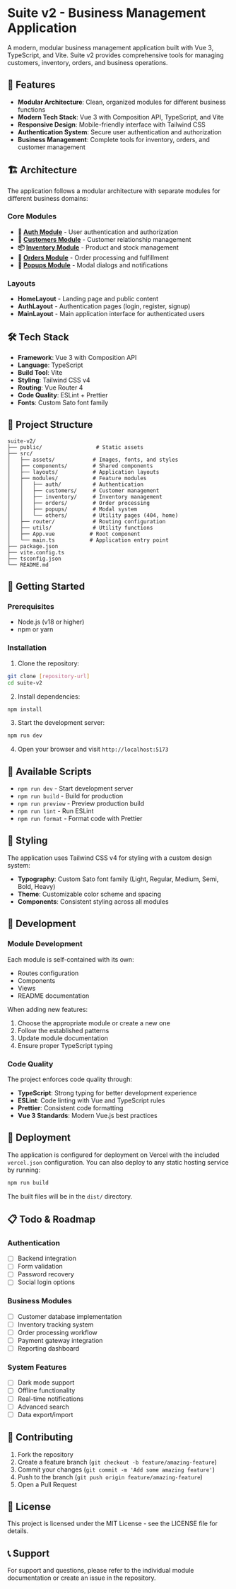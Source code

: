 # Suite v2 - Business Management Application

A modern, modular business management application built with Vue 3, TypeScript, and Vite. Suite v2 provides comprehensive tools for managing customers, inventory, orders, and business operations.

## 🚀 Features

- **Modular Architecture**: Clean, organized modules for different business functions
- **Modern Tech Stack**: Vue 3 with Composition API, TypeScript, and Vite
- **Responsive Design**: Mobile-friendly interface with Tailwind CSS
- **Authentication System**: Secure user authentication and authorization
- **Business Management**: Complete tools for inventory, orders, and customer management

## 🏗️ Architecture

The application follows a modular architecture with separate modules for different business domains:

### Core Modules

- **🔐 [Auth Module](src/modules/auth/README.md)** - User authentication and authorization
- **👥 [Customers Module](src/modules/customers/README.md)** - Customer relationship management
- **📦 [Inventory Module](src/modules/inventory/README.md)** - Product and stock management
- **🛒 [Orders Module](src/modules/orders/README.md)** - Order processing and fulfillment
- **💬 [Popups Module](src/modules/popups/README.md)** - Modal dialogs and notifications

### Layouts

- **HomeLayout** - Landing page and public content
- **AuthLayout** - Authentication pages (login, register, signup)
- **MainLayout** - Main application interface for authenticated users

## 🛠️ Tech Stack

- **Framework**: Vue 3 with Composition API
- **Language**: TypeScript
- **Build Tool**: Vite
- **Styling**: Tailwind CSS v4
- **Routing**: Vue Router 4
- **Code Quality**: ESLint + Prettier
- **Fonts**: Custom Sato font family

## 📁 Project Structure

```
suite-v2/
├── public/                 # Static assets
├── src/
│   ├── assets/            # Images, fonts, and styles
│   ├── components/        # Shared components
│   ├── layouts/           # Application layouts
│   ├── modules/           # Feature modules
│   │   ├── auth/          # Authentication
│   │   ├── customers/     # Customer management
│   │   ├── inventory/     # Inventory management
│   │   ├── orders/        # Order processing
│   │   ├── popups/        # Modal system
│   │   └── others/        # Utility pages (404, home)
│   ├── router/            # Routing configuration
│   ├── utils/             # Utility functions
│   ├── App.vue           # Root component
│   └── main.ts           # Application entry point
├── package.json
├── vite.config.ts
├── tsconfig.json
└── README.md
```

## 🚦 Getting Started

### Prerequisites

- Node.js (v18 or higher)
- npm or yarn

### Installation

1. Clone the repository:

```bash
git clone [repository-url]
cd suite-v2
```

2. Install dependencies:

```bash
npm install
```

3. Start the development server:

```bash
npm run dev
```

4. Open your browser and visit `http://localhost:5173`

## 📜 Available Scripts

- `npm run dev` - Start development server
- `npm run build` - Build for production
- `npm run preview` - Preview production build
- `npm run lint` - Run ESLint
- `npm run format` - Format code with Prettier

## 🎨 Styling

The application uses Tailwind CSS v4 for styling with a custom design system:

- **Typography**: Custom Sato font family (Light, Regular, Medium, Semi, Bold, Heavy)
- **Theme**: Customizable color scheme and spacing
- **Components**: Consistent styling across all modules

## 🔧 Development

### Module Development

Each module is self-contained with its own:

- Routes configuration
- Components
- Views
- README documentation

When adding new features:

1. Choose the appropriate module or create a new one
2. Follow the established patterns
3. Update module documentation
4. Ensure proper TypeScript typing

### Code Quality

The project enforces code quality through:

- **TypeScript**: Strong typing for better development experience
- **ESLint**: Code linting with Vue and TypeScript rules
- **Prettier**: Consistent code formatting
- **Vue 3 Standards**: Modern Vue.js best practices

## 🚀 Deployment

The application is configured for deployment on Vercel with the included `vercel.json` configuration. You can also deploy to any static hosting service by running:

```bash
npm run build
```

The built files will be in the `dist/` directory.

## 📋 Todo & Roadmap

### Authentication

- [ ] Backend integration
- [ ] Form validation
- [ ] Password recovery
- [ ] Social login options

### Business Modules

- [ ] Customer database implementation
- [ ] Inventory tracking system
- [ ] Order processing workflow
- [ ] Payment gateway integration
- [ ] Reporting dashboard

### System Features

- [ ] Dark mode support
- [ ] Offline functionality
- [ ] Real-time notifications
- [ ] Advanced search
- [ ] Data export/import

## 🤝 Contributing

1. Fork the repository
2. Create a feature branch (`git checkout -b feature/amazing-feature`)
3. Commit your changes (`git commit -m 'Add some amazing feature'`)
4. Push to the branch (`git push origin feature/amazing-feature`)
5. Open a Pull Request

## 📄 License

This project is licensed under the MIT License - see the LICENSE file for details.

## 📞 Support

For support and questions, please refer to the individual module documentation or create an issue in the repository.
